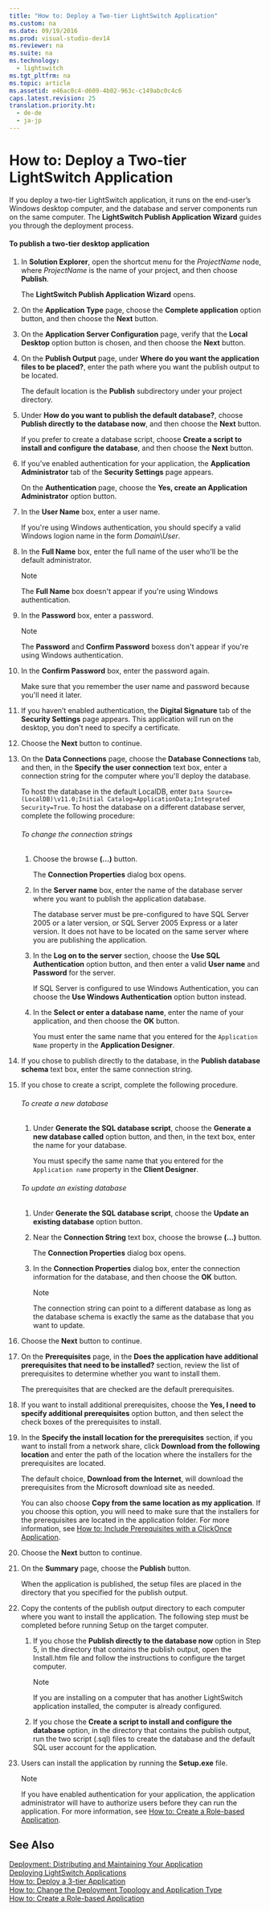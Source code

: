 ```yaml
---
title: "How to: Deploy a Two-tier LightSwitch Application"
ms.custom: na
ms.date: 09/19/2016
ms.prod: visual-studio-dev14
ms.reviewer: na
ms.suite: na
ms.technology: 
  - lightswitch
ms.tgt_pltfrm: na
ms.topic: article
ms.assetid: e46ac0c4-d609-4b02-963c-c149abc0c4c6
caps.latest.revision: 25
translation.priority.ht: 
  - de-de
  - ja-jp
---
```

# How to: Deploy a Two-tier LightSwitch Application
If you deploy a two-tier LightSwitch application, it runs on the end-user’s Windows desktop computer, and the database and server components run on the same computer. The **LightSwitch Publish Application Wizard** guides you through the deployment process.  
  
#### To publish a two-tier desktop application  
  
1.  In **Solution Explorer**, open the shortcut menu for the *ProjectName* node, where *ProjectName* is the name of your project, and then choose **Publish**.  
  
     The **LightSwitch Publish Application Wizard** opens.  
  
2.  On the **Application Type** page, choose the **Complete application** option button, and then choose the **Next** button.  
  
3.  On the **Application Server Configuration** page, verify that the **Local Desktop** option button is chosen, and then choose the **Next** button.  
  
4.  On the **Publish Output** page, under **Where do you want the application files to be placed?**, enter the path where you want the publish output to be located.  
  
     The default location is the **Publish** subdirectory under your project directory.  
  
5.  Under **How do you want to publish the default database?**, choose **Publish directly to the database now**, and then choose the **Next** button.  
  
     If you prefer to create a database script, choose **Create a script to install and configure the database**, and then choose the **Next** button.  
  
6.  If you've enabled authentication for your application, the **Application Administrator** tab of the **Security Settings** page appears.  
  
     On the **Authentication** page, choose the **Yes, create an Application Administrator** option button.  
  
7.  In the **User Name** box, enter a user name.  
  
     If you're using Windows authentication, you should specify a valid Windows logion name in the form *Domain*\\*User*.  
  
8.  In the **Full Name** box, enter the full name of the user who'll be the default administrator.  
  
    > [!NOTE]
    >  The **Full Name** box doesn't appear if you're using Windows authentication.  
  
9. In the **Password** box, enter a password.  
  
    > [!NOTE]
    >  The **Password** and **Confirm Password** boxess don't appear if you're using Windows authentication.  
  
10. In the **Confirm Password** box, enter the password again.  
  
     Make sure that you remember the user name and password because you'll need it later.  
  
11. If you haven’t enabled authentication, the **Digital Signature** tab of the **Security Settings** page appears. This application will run on the desktop, you don't need to specify a certificate.  
  
12. Choose the **Next** button to continue.  
  
13. On the **Data Connections** page, choose the **Database Connections** tab, and then, in the **Specify the user connection** text box, enter a connection string for the computer where you'll deploy the database.  
  
     To host the database in the default LocalDB, enter `Data Source=(LocalDB)\v11.0;Initial Catalog=ApplicationData;Integrated Security=True`. To host the database on a different database server, complete the following procedure:  
  
    ###### To change the connection strings  
  
    1.  Choose the browse  **(…)** button.  
  
         The **Connection Properties** dialog box opens.  
  
    2.  In the **Server name** box, enter the name of the database server where you want to publish the application database.  
  
         The database server must be pre-configured to have SQL Server 2005 or a later version, or SQL Server 2005 Express or a later version. It does not have to be located on the same server where you are publishing the application.  
  
    3.  In the **Log on to the server** section, choose the **Use SQL Authentication** option button, and then enter a valid **User name** and **Password** for the server.  
  
         If SQL Server is configured to use Windows Authentication, you can choose the **Use Windows Authentication** option button instead.  
  
    4.  In the **Select or enter a database name**, enter the name of your application, and then choose the **OK** button.  
  
         You must enter the same name that you entered for the `Application Name` property in the **Application Designer**.  
  
14. If you chose to publish directly to the database, in the **Publish database schema** text box, enter the same connection string.  
  
15. If you chose to create a script, complete the following procedure.  
  
    ###### To create a new database  
  
    1.  Under **Generate the SQL database script**, choose the **Generate a new database called** option button, and then, in the text box, enter the name for your database.  
  
         You must specify the same name that you entered for the `Application name` property in the **Client Designer**.  
  
    ###### To update an existing database  
  
    1.  Under **Generate the SQL database script**,  choose the **Update an existing database** option button.  
  
    2.  Near the **Connection String** text box, choose the browse  **(…)** button.  
  
         The **Connection Properties** dialog box opens.  
  
    3.  In the **Connection Properties** dialog box, enter the connection information for the database, and then choose the **OK** button.  
  
        > [!NOTE]
        >  The connection string can point to a different database as long as the database schema is exactly the same as the database that you want to update.  
  
16. Choose the **Next** button to continue.  
  
17. On the **Prerequisites** page, in the **Does the application have additional prerequisites that need to be installed?** section, review the list of prerequisites to determine whether you want to install them.  
  
     The prerequisites that are checked are the default prerequisites.  
  
18. If you want to install additional prerequisites, choose the **Yes, I need to specify additional prerequisites** option button, and then select the check boxes of the prerequisites to install.  
  
19. In the **Specify the install location for the prerequisites** section, if you want to install from a network share, click **Download from the following location** and enter the path of the location where the installers for the prerequisites are located.  
  
     The default choice, **Download from the Internet**, will download the prerequisites from the Microsoft download site as needed.  
  
     You can also choose **Copy from the same location as my application**. If you choose this option, you will need to make sure that the installers for the prerequisites are located in the application folder. For more information, see [How to: Include Prerequisites with a ClickOnce Application](../vs140/How-to--Include-Prerequisites-with-a-ClickOnce-Application.md).  
  
20. Choose the **Next** button to continue.  
  
21. On the **Summary** page, choose the **Publish** button.  
  
     When the application is published, the setup files are placed in the directory that you specified for the publish output.  
  
22. Copy the contents of the publish output directory to each computer where you want to install the application. The following step must be completed before running Setup on the target computer.  
  
    1.  If you chose the **Publish directly to the database now** option in Step 5, in the directory that contains the publish output, open the Install.htm file and follow the instructions to configure the target computer.  
  
        > [!NOTE]
        >  If you are installing on a computer that has another LightSwitch application installed, the computer is already configured.  
  
    2.  If you chose the **Create a script to install and configure the database** option, in the directory that contains the publish output, run the two script (.sql) files to create the database and the default SQL user account for the application.  
  
23. Users can install the application by running the **Setup.exe** file.  
  
    > [!NOTE]
    >  If you have enabled authentication for your application, the application administrator will have to authorize users before they can run the application. For more information, see [How to: Create a Role-based Application](../vs140/How-to--Enable-Authentication-in-a-Silverlight-Client-App.md).  
  
## See Also  
 [Deployment: Distributing and Maintaining Your Application](../vs140/Deployment--Distributing-and-Maintaining-Your-Application.md)   
 [Deploying LightSwitch Applications](../vs140/Deploying-LightSwitch-Applications.md)   
 [How to: Deploy a 3-tier Application](../vs140/How-to--Deploy-a-Three-Tier-LightSwitch-Application.md)   
 [How to: Change the Deployment Topology and Application Type](../vs140/How-to--Change-the-Type-of-a-LightSwitch-Application.md)   
 [How to: Create a Role-based Application](../vs140/How-to--Enable-Authentication-in-a-Silverlight-Client-App.md)